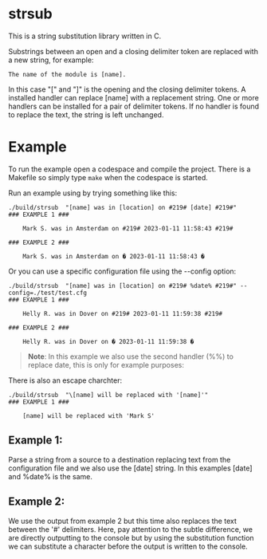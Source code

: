# strsub
This is a string substitution library written in C.

Substrings between an open and a closing delimiter token are replaced with a new string, for example:
```
The name of the module is [name].
```

In this case "[" and "]" is the opening and the closing delimiter tokens. A installed handler can replace [name] with a replacement string. One or more handlers can be installed for a pair of delimiter tokens. If no handler is found to replace the text, the string is left unchanged.

# Example

To run the example open a codespace and compile the project. There is a Makefile so simply type ``` make ``` when the codespace is started.

Run an example using by trying something like this:

```
./build/strsub  "[name] was in [location] on #219# [date] #219#"
### EXAMPLE 1 ###

    Mark S. was in Amsterdam on #219# 2023-01-11 11:58:43 #219#

### EXAMPLE 2 ###

    Mark S. was in Amsterdam on � 2023-01-11 11:58:43 �

```

Or you can use a specific configuration file using the --config option:
```
./build/strsub  "[name] was in [location] on #219# %date% #219#" --config=./test/test.cfg
### EXAMPLE 1 ###

    Helly R. was in Dover on #219# 2023-01-11 11:59:38 #219#

### EXAMPLE 2 ###

    Helly R. was in Dover on � 2023-01-11 11:59:38 �

```

> **Note**: In this example we also use the second handler (%%) to replace date, this is only for example purposes:

There is also an escape charchter:
```
./build/strsub  "\[name] will be replaced with '[name]'" 
### EXAMPLE 1 ###

    [name] will be replaced with 'Mark S'
```

## Example 1:

Parse a string from a source to a destination replacing text from the configuration file and we also use the [date] string. In this examples [date] and %date% is the same.

## Example 2:

We use the output from example 2 but this time also replaces the text between the '#' delimiters. Here, pay attention to the subtle difference, we are directly outputting to the console but by using the substitution function we can substitute a character before the output is written to the console.

